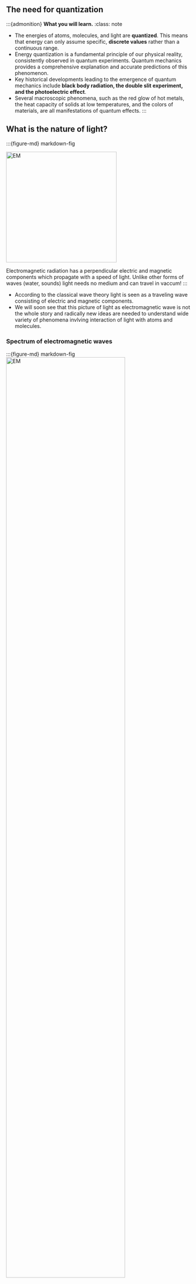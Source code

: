 
## The need for quantization

:::{admonition} **What you will learn.**
:class: note

- The energies of atoms, molecules, and light are **quantized**. This means that energy can only assume specific, **discrete values** rather than a continuous range.
- Energy quantization is a fundamental principle of our physical reality, consistently observed in quantum experiments. Quantum mechanics provides a comprehensive explanation and accurate predictions of this phenomenon.
- Key historical developments leading to the emergence of quantum mechanics include **black body radiation, the double slit experiment, and the photoelectric effect**.
- Several macroscopic phenomena, such as the red glow of hot metals, the heat capacity of solids at low temperatures, and the colors of materials, are all manifestations of quantum effects.
:::

## What is the nature of light?

:::{figure-md} markdown-fig

<img src="./images/EM-Wave.gif" alt="EM" class="bg-primary mb-1" width="300px">

Electromagnetic radiation has a perpendicular electric and magnetic components which propagate with a speed of light. Unlike other forms of waves (water, sounds) light needs no medium and can travel in vaccum! 
:::


- According to the classical wave theory light is seen as a traveling wave consisting of electric and magnetic components. 
- We will soon see that this picture of light as electromagnetic wave is not the whole story and radically new ideas are needed to understand wide variety of phenomena invlving interaction of light with atoms and molecules.

### Spectrum of electromagnetic waves


:::{figure-md} markdown-fig
<img src="./images/lec1_EMspec.jpg" alt="EM" class="bg-primary mb-1" width="80%">

Spectrum of Electromagnetic waves showing wavelengths and radiation type. Also shown are objects with comparable size as the wavelength. Also shown are temperatures of objects which radiate different wavelengths. You can see a clear link between how "hot" and how much energy the radiation contains. 
:::

- **The visible light.** occupies a narrow frequency region  in between. 
- **High-frequency waves carry much higher energy.** This means X-ray or Gamma-rays can only be generated by heating “stuff” up at very high temperatures. This happens naturally at the core of the sun!
- **Low-frequency waves carry less energy.** Can be generated in a “microwave” or by broadcasting antennas. 


- So what is the relationship between frequency of radiation $\nu$ and energy $E$? This is not such a trivial question. In fact, this very question arose in connection with black body radiation; an experiment that forever changed the course of history by giving birth to quantum mechanics! 


### Relationship between frequency, wavelength and speed of light. 


:::{figure-md} markdown-fig

<img src="./images/lec1_wavelen_freq_c.jpg" alt="EM" class="bg-primary mb-1" width="80%">

Definitions of wavelength $\lambda$ and frequency $\nu$.
:::


:::{admonition} Wavelength, frequency and speed of light
:class: important

 $$\lambda \nu = c$$

 - **Speed of light in vacuum**, $c=3 \cdot 10^8 m/s$ is a fundamental constant.
 - **Frequency** of $1 Hz =  1 s^{-1}$ is the distance that the wave travels in 1 second
 - **Wavelength** of $1 m$ is the distance between peaks of the wave
:::


### Black body as a model for heated objects.


:::{figure-md} markdown-fig
<img src="./images/Black_body_rad.jpg" alt="EM" class="bg-primary mb-1" width="70%">

Black body radiation guide from PhDcomics! 
:::

---

- Watch this beautiful animation where the first 3 minutes is solely focused on blackbody radiation

<div style="text-align: center;">
<iframe width="560" height="315" src="https://www.youtube.com/embed/uG4xe9cNpP0?si=WwWocuEyIXdI72CD" title="YouTube video player" frameborder="0" allow="accelerometer; autoplay; clipboard-write; encrypted-media; gyroscope; picture-in-picture; web-share" referrerpolicy="strict-origin-when-cross-origin" allowfullscreen></iframe>
</div>

### Black body as an idealized model 

:::{admonition} **Definition of black body**
:class: tip

A black body is a model, an idealized system just like an ideal gas model in thermodynamics. Black body is assumed to be in thermodynamic equilibrium, maintained at some constant Temperature T which both absorbs and emits every wavelength of electromagnetic radiation
:::

- Equilibrium condition in thermodynamics means that the system emits as much energy as it absorbs. In other words outflux = influx. 
- The reason its called black body is that it absorbs every wavelength that hits the surface, therefore, appearing as 100% perfect black object. 
- If an object has a color, it is because it is reflecting certain wavelengths of light which then gets detected by our eye retina. The distribution of wavelengths, which is emitted by a blackbody, is determined only by its temperature!

:::{figure-md} markdown-fig
<img src="./images/lec1_bb.png" alt="EM" class="bg-primary mb-1" width="80%">

When heating up a material we observe three things. 1. Radiation intensity of material increases, implying higher radiation energy. 2. Distribution of wavelengths emitted shifts to lower values. Or we can say the distribution of frequency shifts to higher values. 3. The color of the material changes from red to yellow to blue. 

:::


### Ultraviolet catastrophe of classical mechanics


:::{figure-md} markdown-fig
<img src="./images/lec1_UVcat.jpg" alt="ultraviolet catastrophe" class="bg-primary mb-1" width="50%">

Predictions of CM and QM diverge in the high frequency (low wavelength) limit where CM predicts infinite energy and QM predicts insufficient thermal energy for radiation. 

:::

- **What is radiation in classical mechanics?** Radiation is considered a wave with frequency $\nu$. In a heated body, naturally vibrating springs (which represent atoms or molecules) generate waves with the same frequency. 

:::{figure-md} markdown-fig
<img src="./images/phonons.gif" alt="ultraviolet catastrophe" class="bg-primary mb-1" width="60%">

Visualization of atomic vibrations in a solid body. These vibrational modes are called phonons not to be confused with photons to be introduced in next section!

:::

- **Packing wave modes in a box** One can fit more of high frequency (short wavelength) waves in the box than small frequency ones. The number of waves we can fit in a cubic box in the frequency region $[\nu, \nu+d\nu]$ can be estimated to be $\sim d \nu^3 \sim \nu^2 d\nu$. Constant of proportionality requires a few more steps to derive which we skip and write final result:

$$
dN_{\nu} = \frac{8\pi}{c^3} \cdot \nu^2 d\nu
$$   

 - **Equipartition of energy** From thermodynamics we know that in equilibrium each degree of freedom or each oscillator gets the same $k_BT$ of energy where $k_B$ is the Boltzman's constant. 

  $$\langle E\rangle = k_BT$$

 -  Every vibrating spring in heated body thus has same energy regardless of frequency, think about this assumption for a sec!

- **Radiation Energy Distribution:** Distribution of radiated frequencies is then product of average thermal energy and number of springs in a frequency interval

$$\rho({\nu}) =  k_B T \cdot \frac{8\pi}{c^3}\nu^2$$

- **Ultraviolet catastrophe:** Energy distribution shoots to infinity at high $\nu$ (or low $\lambda$). This is known as the ultraviolet catastrophe! If you integrate $\rho$ over all frequencies it will give you a total amount of radiation which in this case will be infinite! A light bulb can destroy the universe! Something is off with our classical prediction. 



### Max Planck and the trick of quantization 

- In 1900 Planck found that the theoretical curve can very closely match the experimental curve if one postulates that only discrete (quantized) values of energy are possible. 

:::{admonition} Planck equation
:class: important

$$\boxed{E= h\nu}$$

- Planck's constant, $h = 6.63 \cdot 10^{–34} J \cdot s$
- Frequency $\nu$, $1 s^{-1}$.
 -Energy $E$, $1 J$.
:::

- This means atoms and molecules absorb and emit radiation in discrete quantities, multiples of $h\nu$, which are called quanta! 

- When light is emitted or absorbed, the atom or molecule jumps from one state to another and the energy difference $h\nu$ is either coming from light or is used to generate light.

- Note how small $h$ is in the macroscopic units (such as J s). This is why quantization of energy is hardly noticeable and classical mechanics works so well at the macro scale. In the limit $h \rightarrow 0$, $E$ becomes continuous, and an arbitrary real value of E is allowed. This is the classical limit.



### The black body radiation distribution function 

:::{Admonition} **Deriving Black Body radiation formula**
:class: tip, dropdown 


Planck hypothesized that the energy of oscillators in a black body is quantized and given by:

$$E_n = n h \nu$$

where $n$ is a positive integer, $h$ is Planck's constant, and $\nu$ is the frequency.

The average energy of an oscillator is found by summing over all possible energies, weighted by the Boltzmann factor:

$$\langle E \rangle = \frac{\sum_n E_n e^{-E_n/kT}}{\sum_n e^{-E_n/kT}}$$

Substituting $E_n = n h \nu$, the sum becomes:

$$\langle E \rangle = \frac{\sum_n n h \nu e^{-n h \nu / kT}}{\sum_n e^{-n h \nu / kT}}$$


This sum is a geometric series. 
For the geometric series of the form:

$$ S = \sum_{n=0}^{\infty} x^n $$

The sum is given by:

$$ S = \frac{1}{1 - x} \quad \text{for} \quad |x| < 1 $$

In the context of Planck's derivation, we use the series:

$$ \sum_{n=0}^{\infty} e^{-n h \nu / kT} $$

This series can be summed as:

$$ \sum_{n=0}^{\infty} e^{-n h \nu / kT} = \frac{1}{1 - e^{-h \nu / kT}} $$

The series involving $n$ in the numerator is:

$$ \sum_{n=0}^{\infty} n e^{-n h \nu / kT} $$

This can be evaluated using the derivative with respect to $x$:

$$ \sum_{n=0}^{\infty} n x^n = x \frac{d}{dx} \left( \frac{1}{1 - x} \right) = \frac{x}{(1 - x)^2} $$

Substituting $x = e^{-h \nu / kT}$, we get:

$$ \sum_{n=0}^{\infty} n e^{-n h \nu / kT} = \frac{e^{-h \nu / kT}}{(1 - e^{-h \nu / kT})^2} $$

Using these results, Planck's formula for the average energy becomes:

$$ \langle E \rangle = \frac{h \nu}{e^{h \nu / kT} - 1} $$


The energy density $\rho(\nu, T)$ is then obtained by multiplying the average energy by the density of states and the number of oscillators per unit volume:

$$\rho(\nu, T) = \frac{8 \pi \nu^2}{c^3} \cdot \frac{h \nu}{e^{h \nu / kT} - 1}$$

This is Planck's law, which describes the spectral density of radiation emitted by a black body in thermal equilibrium at a temperature $T$.

:::

- Assuming that the energy of an oscillator is quantized, Planck derived a new expression for average energy which now depends on frequency of oscillations unlike classical expression of $k_BT$

$$\langle E \rangle = \Big[ \frac{h\nu}{e^{\frac{h\nu}{ kT}} - 1}\Big] $$

- With this expression we end up with a distribution of oscillator energies which tends to zero in the high frequency limit.

$$ \rho_{\nu}(T) = \frac{8\pi \nu^2}{c^3} \cdot \Big[\frac{1}{e^{\frac{h\nu}{kT}} - 1} \Big]$$

- You can also express distribution in terms of wavelength by making the substitution $\nu = c/\lambda$. Here 

$$ \rho_{\lambda}(T) = \frac{8 \pi hc}{\lambda^5} \cdot \Big[ \frac{1}{e^{\frac{hc}{\lambda kT}} - 1}\Big]$$


- The expressions for $\rho_{\lambda}(T)d\lambda$ or $\rho_{\nu}(T)d\nu$ have units of energy per volume which is why they are often referred as **energy density** of radiation. By integrating over the entire spectrum (e.g all frequences or wavelengths) we obtain the total energy of radiation per volume!

$$\int^{\infty}_0 \rho_{\nu}(T)d\nu = \sigma T^4 $$

- $\sigma=5.6697 \cdot 10^{-8} J m^{-2} K^{-4} s^{-1}$ is called Stefan-Boltzmann constant.  

> In some books you may also find black body radiation characterized via the radiation flux which is a radiation measured per unit wavelength and per unit solid angle $B_{\lambda} = \frac{c}{4\pi}  \cdot \rho_{\lambda}$


### Wien's displacement law

- **Connecting temperature of black body with wavelength or frequency**. The energy density peaks at a wavelength $\lambda_{max} $ which is inversely proportional to the temperature. This relationship is described by Wien's displacement law. You can derive it by evaluating $d\rho(\lambda)/d\lambda=0$. 

$$\lambda_{max} = \frac{b}{T}$$

- $ b=2.8977729 \cdot 10^{-3} m·K$ is called Wien's displacement constant.  

### Explore black body radiation

<iframe src="https://phet.colorado.edu/sims/html/blackbody-spectrum/latest/blackbody-spectrum_en.html"
        width="800"
        height="500"
        allowfullscreen>
</iframe>

### Applications of Black Body radiation

:::{figure-md} markdown-fig
<img src="./images/lec1_planets.jpg" alt="planets" class="bg-primary mb-1" width="80%">

The black body is used as a standard with which the absorption of real bodies is compared. To a good approximation, stars radiate like blackbody radiators. Thus we can use blackbody radiation as a model to infer the temperature of the stars from their colors! Find out more in this video on [Visible Light Waves](https://www.youtube.com/watch?v=PMtC34pzKGc)  

:::

### Aside: Rayleigh Scattering and the Color of the Sky

:::{admonition} **Rayleigh Scattering**
:class: tip

When light passes through Earth’s atmosphere, it interacts with gas molecules that are much smaller than the wavelength of visible light.  
- The scattering intensity is proportional to $1/\lambda^4$, meaning shorter wavelengths (blue/violet) are scattered much more strongly than longer wavelengths (red).  
- Ultraviolet light is mostly absorbed by the ozone layer, and the human eye is less sensitive to violet than to blue.  

As a result, the scattered light that fills the sky appears predominantly **blue**.
:::


### Problems

#### Conceptual question

::::{admonition} **Conceptual Question**  
:class: note

If hotter objects radiate more strongly at shorter wavelengths, why does the **daytime sky appear blue** instead of violet (or even ultraviolet)?  


:::{admonition} **Answer**  
:class: dropdown

The Sun’s spectrum indeed peaks in the green/yellow (≈500 nm), and it emits significant violet and ultraviolet.  
However:  
- **Rayleigh scattering** in the atmosphere is much stronger at shorter wavelengths (scattering $\sim 1/\lambda^4$).  
- Human eyes are **more sensitive to blue** than violet.  
- Most ultraviolet is absorbed by the ozone layer.  

Thus, the scattered light that reaches us is predominantly **blue**.
:::
::::

#### Problem 1

::::{admonition} **Wien's law**  
:class: note

A blackbody has temperature $T = 3000 \,\text{K}$. According to Wien’s law, what is the approximate color of its peak emission?  

1. **Red/Orange**  
2. Green  
3. Blue  
4. Ultraviolet


:::{admonition} **Answer**  
:class: dropdown

Using $\lambda_{\max} = \dfrac{2.898 \times 10^{-3}}{3000} \approx 9.7 \times 10^{-7}\,\text{m} = 970 \,\text{nm}$, the peak is in the **infrared**, but the visible portion is dominated by the **red/orange** end.  
**Correct choice: (1) Red/Orange.**
:::

::::


#### Problem 2

::::{admonition} **Calculating the Wavelength of a Photon Using Planck's Equation**  
:class: note

A photon is emitted with an energy of $3.5 \, \text{eV}$. Calculate the wavelength of this photon. Use Planck's equation to relate the energy of the photon to its wavelength. The values of constants are:
- Planck's constant, $h = 6.626 \times 10^{-34} \, \text{J} \cdot \text{s}$
- Speed of light, $c = 3.00 \times 10^8 \, \text{m/s}$
- $1 \, \text{eV} = 1.602 \times 10^{-19} \, \text{J}$

:::{admonition} **Solution:**
:class: dropdown

First, convert the energy of the photon from electron volts (eV) to joules (J):

$$
E = 3.5 \, \text{eV} \times 1.602 \times 10^{-19} \, \text{J/eV} = 5.607 \times 10^{-19} \, \text{J}
$$

Now, use Planck's equation to relate the energy $E$ of the photon to its wavelength $\lambda$:

$$
E = \frac{hc}{\lambda}
$$

Rearranging to solve for $\lambda$:

$$
\lambda = \frac{hc}{E}
$$

Substitute the known values:

$$
\lambda = \frac{(6.626 \times 10^{-34} \, \text{J} \cdot \text{s}) \times (3.00 \times 10^8 \, \text{m/s})}{5.607 \times 10^{-19} \, \text{J}}
$$

$$
\lambda = \frac{1.988 \times 10^{-25} \, \text{J} \cdot \text{m}}{5.607 \times 10^{-19} \, \text{J}} \approx 3.55 \times 10^{-7} \, \text{m} = 355 \, \text{nm}
$$

The wavelength of the photon is approximately $355 \, \text{nm}$, which is in the ultraviolet range of the electromagnetic spectrum.
:::

::::

#### Problem 3

::::{admonition} **Question: Wien's displacement law**  
:class: note

Using Wien's displacement law, determine the wavelength $\lambda_{\text{max}}$ at which the spectral radiance of a blackbody is maximized. Given the temperature $T$ of the blackbody, calculate $\lambda_{\text{max}}$ for $T = 5800 \, \text{K}$, which is approximately the temperature of the Sun's surface.

:::{admonition} **Solution:**
:class: dropdown

Wien's displacement law states that the wavelength at which the spectral radiance of a blackbody peaks is inversely proportional to the temperature:

$$
\lambda_{\text{max}} = \frac{b}{T}
$$

where $b = 2.897 \times 10^{-3} \, \text{m} \cdot \text{K}$ is Wien's displacement constant.

For $T = 5800 \, \text{K}$:

$$
\lambda_{\text{max}} = \frac{2.897 \times 10^{-3} \, \text{m} \cdot \text{K}}{5800 \, \text{K}} = 5.0 \times 10^{-7} \, \text{m} = 500 \, \text{nm}
$$

So, the peak wavelength $\lambda_{\text{max}}$ for a blackbody at $5800 \, \text{K}$ is $500 \, \text{nm}$, which is in the visible range.
:::

::::

## Reference Table  Constants

| Constant                     | Symbol   | Value                                                 |
| ---- | -- | ----- |
| Speed of light               | $c$      | $3.00 \cdot 10^8,\, {m/s}$                       |
| Planck’s constant            | $h$      | $6.626 \cdot 10^{-34},\, {J·s}$                  |
| Boltzmann constant           | $k_B$    | $1.381 \cdot 10^{-23},\, {J/K}$                  |
| Stefan–Boltzmann constant    | $\sigma$ | $5.67 \cdot 10^{-8},\, {W·m}^{-2}{K}^{-4}$ |
| Wien’s displacement constant | $b$      | $2.898 \cdot 10^{-3},\, {m·K}$                   |
